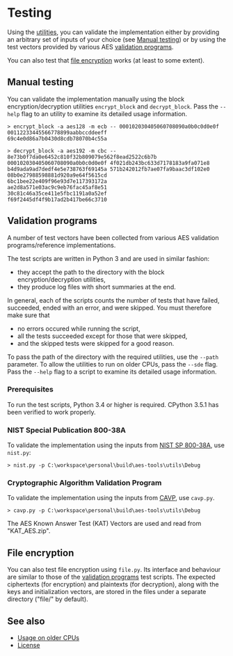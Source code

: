 Testing
=======

Using the [utilities], you can validate the implementation either by providing
an arbitrary set of inputs of your choice (see [Manual testing]) or by using
the test vectors provided by various AES [validation programs].

You can also test that [file encryption] works (at least to some extent).

[utilities]: ../aesxx/utils/README.md
[Manual testing]: #manual-testing
[validation programs]: #validation-programs
[file encryption]: #file-encryption

Manual testing
--------------

You can validate the implementation manually using the block
encryption/decryption utilities `encrypt_block` and `decrypt_block`.
Pass the `--help` flag to an utility to examine its detailed usage information.

```
> encrypt_block -a aes128 -m ecb -- 000102030405060708090a0b0c0d0e0f 00112233445566778899aabbccddeeff
69c4e0d86a7b0430d8cdb78070b4c55a
```

```
> decrypt_block -a aes192 -m cbc -- 8e73b0f7da0e6452c810f32b809079e562f8ead2522c6b7b 000102030405060708090a0b0c0d0e0f 4f021db243bc633d7178183a9fa071e8 b4d9ada9ad7dedf4e5e738763f69145a 571b242012fb7ae07fa9baac3df102e0 08b0e27988598881d920a9e64f5615cd
6bc1bee22e409f96e93d7e117393172a
ae2d8a571e03ac9c9eb76fac45af8e51
30c81c46a35ce411e5fbc1191a0a52ef
f69f2445df4f9b17ad2b417be66c3710
```

Validation programs
-------------------

A number of test vectors have been collected from various AES validation
programs/reference implementations.

The test scripts are written in Python 3 and are used in similar fashion:

* they accept the path to the directory with the block encryption/decryption
utilities,
* they produce log files with short summaries at the end.

In general, each of the scripts counts the number of tests that have failed,
succeeded, ended with an error, and were skipped.
You must therefore make sure that

* no errors occured while running the script,
* all the tests succeeded except for those that were skipped,
* and the skipped tests were skipped for a good reason.

To pass the path of the directory with the required utilities, use the `--path`
parameter.
To allow the utilities to run on older CPUs, pass the `--sde` flag.
Pass the `--help` flag to a script to examine its detailed usage information.

### Prerequisites

To run the test scripts, Python 3.4 or higher is required.
CPython 3.5.1 has been verified to work properly.

### NIST Special Publication 800-38A

To validate the implementation using the inputs from [NIST SP 800-38A], use
`nist.py`:

```
> nist.py -p C:\workspace\personal\build\aes-tools\utils\Debug
```

[NIST SP 800-38A]: http://csrc.nist.gov/publications/nistpubs/800-38a/sp800-38a.pdf

### Cryptographic Algorithm Validation Program

To validate the implementation using the inputs from [CAVP], use `cavp.py`.

```
> cavp.py -p C:\workspace\personal\build\aes-tools\utils\Debug
```

The AES Known Answer Test (KAT) Vectors are used and read from "KAT_AES.zip".

[CAVP]: http://csrc.nist.gov/groups/STM/cavp/

File encryption
---------------

You can also test file encryption using `file.py`.
Its interface and behaviour are similar to those of the [validation programs]
test scripts.
The expected ciphertexts (for encryption) and plaintexts (for decryption),
along with the keys and initialization vectors, are stored in the files under
a separate directory ("file/" by default).

See also
--------

* [Usage on older CPUs]
* [License]

[Usage on older CPUs]: ../README.md#usage-on-older-cpus
[License]: ../README.md#license
